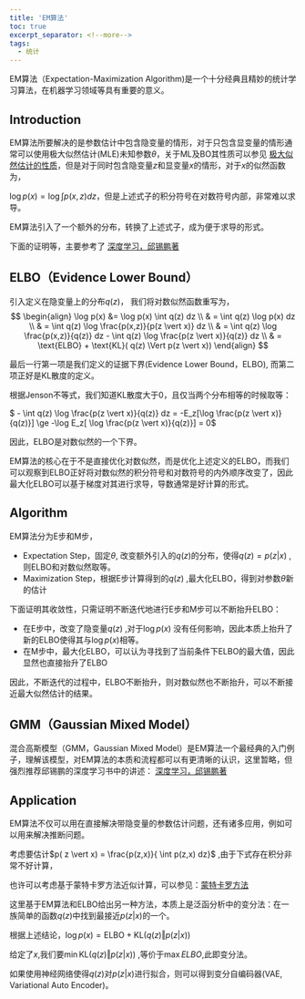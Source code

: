 ```yaml
---
title: 'EM算法'
toc: true
excerpt_separator: <!--more-->
tags:
  - 统计
---
```


EM算法（Expectation-Maximization Algorithm)是一个十分经典且精妙的统计学习算法，在机器学习领域等具有重要的意义。

<!--more-->



## Introduction

EM算法所要解决的是参数估计中包含隐变量的情形，对于只包含显变量的情形通常可以使用极大似然估计(MLE)未知参数$\theta$，关于ML及BO其性质可以参见 [极大似然估计的性质](https://truenobility303.github.io/MLE/)，但是对于同时包含隐变量$z$和显变量$x$的情形，对于$x$的似然函数为，

$\log p(x) = \log \int p(x,z) dz$，但是上述式子的积分符号在对数符号内部，非常难以求导。

EM算法引入了一个额外的分布，转换了上述式子，成为便于求导的形式。

下面的证明等，主要参考了 [深度学习，邱锡鹏著](https://nndl.github.io/)



## ELBO（Evidence Lower Bound）

引入定义在隐变量上的分布$q(z)$， 我们将对数似然函数重写为，
$$
\begin{align}
\log p(x)  &= \log p(x) \int q(z) dz \\
& = \int q(z) \log p(x) dz  \\
& = \int q(z) \log \frac{p(x,z)}{p(z \vert x)} dz \\
& = \int q(z) \log \frac{p(x,z)}{q(z)} dz - \int q(z) \log \frac{p(z \vert x)}{q(z)} dz \\
& = \text{ELBO} + \text{KL}( q(z) \Vert p(z \vert x))
\end{align}
$$


最后一行第一项是我们定义的证据下界(Evidence Lower Bound，ELBO), 而第二项正好是KL散度的定义。

根据Jenson不等式，我们知道KL散度大于0，且仅当两个分布相等的时候取等：

$ - \int q(z) \log \frac{p(z \vert x)}{q(z)} dz  = -E_z[\log \frac{p(z \vert x)}{q(z)}] \ge -\log E_z[ \log \frac{p(z \vert x)}{q(z)}] = 0$

因此，ELBO是对数似然的一个下界。

EM算法的核心在于不是直接优化对数似然，而是优化上述定义的ELBO，而我们可以观察到ELBO正好将对数似然的积分符号和对数符号的内外顺序改变了，因此最大化ELBO可以基于梯度对其进行求导，导数通常是好计算的形式。



## Algorithm

EM算法分为E步和M步，

* Expectation Step，固定$\theta$, 改变额外引入的$q(z)$的分布，使得$q(z)  = p(z \vert x)$ ,则ELBO和对数似然取等。
* Maximization Step，根据E步计算得到的$q(z)$ ,最大化ELBO，得到对参数$\theta$新的估计



下面证明其收敛性，只需证明不断迭代地进行E步和M步可以不断抬升ELBO：

* 在E步中，改变了隐变量$q(z)$ ,对于$\log p(x)$ 没有任何影响，因此本质上抬升了新的ELBO使得其与$\log p(x)$相等。
* 在M步中，最大化ELBO，可以认为寻找到了当前条件下ELBO的最大值，因此显然也直接抬升了ELBO

因此，不断迭代的过程中，ELBO不断抬升，则对数似然也不断抬升，可以不断接近最大似然估计的结果。



## GMM（Gaussian Mixed Model）

混合高斯模型（GMM，Gaussian Mixed Model）是EM算法一个最经典的入门例子，理解该模型，对EM算法的本质和流程都可以有更清晰的认识，这里暂略，但强烈推荐邱锡鹏的深度学习书中的讲述： [深度学习，邱锡鹏著](https://nndl.github.io/)



## Application

EM算法不仅可以用在直接解决带隐变量的参数估计问题，还有诸多应用，例如可以用来解决推断问题。

考虑要估计$p( z \vert x) = \frac{p(z,x)}{ \int p(z,x) dz}$ ,由于下式存在积分非常不好计算，

也许可以考虑基于蒙特卡罗方法近似计算，可以参见：[蒙特卡罗方法](https://truenobility303.github.io/MCMC/)

这里基于EM算法和ELBO给出另一种方法，本质上是泛函分析中的变分法：在一族简单的函数$q(z)$中找到最接近$p(z \vert x)$的一个。

根据上述结论，$\log p(x) = \text{ELBO} + \text{KL}( q(z) \Vert p(z \vert x))$ 

给定了$x$,我们要$\min  \text{KL}( q(z) \Vert p(z \vert x))$ ,等价于$\max ELBO$,此即变分法。

如果使用神经网络使得$q(z)$对$p(z \vert x)$进行拟合，则可以得到变分自编码器(VAE, Variational  Auto Encoder)。


